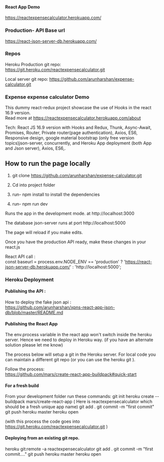 #### React App Demo

https://reactexpensecalculator.herokuapp.com/

### Production- API Base url

https://react-json-server-db.herokuapp.com/

### Repos

Heroku Production git repo:
https://git.heroku.com/reactexpensecalculator.git

Local server git repo:
https://github.com/arunharshan/expense-calculator.git

### Expense expense calculator Demo

This dummy react-redux project showcase the use of Hooks in the react 16.9 version.<br/>
Read more at https://reactexpensecalculator.herokuapp.com/about

Tech: React JS 16.9 version with Hooks and Redux, Thunk, Async-Await, Promises, Router, Private router(page authentication), Axios, ES6, Responsive design, google material bootstrap (only free version topics)json-server, concurrently, and Heroku App deployment (both App and Json server), Axios, ES6,.<br>

## How to run the page locally

1. git clone https://github.com/arunharshan/expense-calculator.git<br/>

2. Cd into project folder <br>

3. run- npm install to install the dependencies<br>

4. run- npm run dev <br>

Runs the app in the development mode. at http://localhost:3000<br/>

The database json-server runs at port http://localhost:5000 <br/>

The page will reload if you make edits.<br>

Once you have the production API ready, make these changes in your react.js <br/>

React API call : <br/>
const baseurl =
process.env.NODE_ENV == 'production'
? 'https://react-json-server-db.herokuapp.com/'
: 'http://localhost:5000';

### Heroku Deployment

#### Publishing the API :

How to deploy the fake json api :<br/>
https://github.com/arunharshan/xpns-react-app-json-db/blob/master/README.md

#### Publishing the React App

The env.process variable in the react app won't switch inside the heroku server. Hence we need to deploy in Heroku way. (if you have an alternate solution please let me know)<br/>

The process below will setup a git in the Heroku server. For local code you can maintain a different git repo (or you can use the heroku git ).<br/>

Follow the process: <br/>
https://github.com/mars/create-react-app-buildpack#quick-start

#### For a fresh build

From your development folder run these commands:
git init
heroku create <PrintYourAppName> --buildpack mars/create-react-app
( Here <PrintYourAppName> is reactexpensecalculator which should be a fresh unique app name)
git add .
git commit -m "first commit"
git push heroku master
heroku open

(with this process the code goes into https://git.heroku.com/reactexpensecalculator.git )

#### Deploying from an existing git repo.

heroku git:remote -a reactexpensecalculator
git add .
git commit -m "first commit...."
git push heroku master
heroku open

